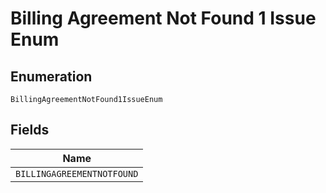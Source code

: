
# Billing Agreement Not Found 1 Issue Enum

## Enumeration

`BillingAgreementNotFound1IssueEnum`

## Fields

| Name |
|  --- |
| `BILLINGAGREEMENTNOTFOUND` |

